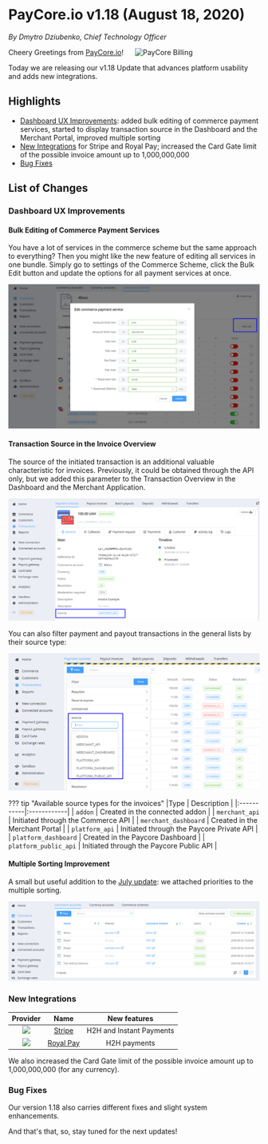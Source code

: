 # **PayCore.io v1.18 (August 18, 2020)**

*By Dmytro Dziubenko, Chief Technology Officer*

<img src="https://paycore.io/wp-content/uploads/2020/06/paycore_illustration_newstyle-1-12-770x400.jpg" alt="PayCore Billing" style="width: 250px; float: right; padding-left: 10px;">

Cheery Greetings from [PayCore.io](https://paycore.io/)!

Today we are releasing our v1.18 Update that advances platform usability and adds new integrations.

## Highlights

* [Dashboard UX Improvements](#dashboard-ux-improvements): added bulk editing of commerce payment services, started to display transaction source in the Dashboard and the Merchant Portal, improved multiple sorting
* [New Integrations](#new-integrations) for Stripe and Royal Pay; increased the Card Gate limit of the possible invoice amount up to 1,000,000,000
* [Bug Fixes](#bug-fixes)

## List of Changes

### Dashboard UX Improvements

#### Bulk Editing of Commerce Payment Services

You have a lot of services in the commerce scheme but the same approach to everything? Then you might like the new feature of editing all services in one bundle. Simply go to settings of the Commerce Scheme, click the Bulk Edit button and update the options for all payment services at once.

![Bulk editing of commerce payment services](images/v1.18/bulk-edit.png)

#### Transaction Source in the Invoice Overview

The source of the initiated transaction is an additional valuable characteristic for invoices. Previously, it could be obtained through the API only, but we added this parameter to the Transaction Overview in the Dashboard and the Merchant Application.

![Source in the Invoice Overview](images/v1.18/overview.png)

You can also filter payment and payout transactions in the general lists by their source type:

![Sources in Filter](images/v1.18/filter.png)

??? tip "Available source types for the invoices"
    |Type         | Description  |
    |:-----------|:------------|
    | `addon` | Created in the connected addon |
    | `merchant_api` | Initiated through the Commerce API |
    | `merchant_dashboard` | Created in the Merchant Portal |
    | `platform_api` | Initiated through the Paycore Private API |
    | `platform_dashboard` | Created in the Paycore Dashboard |
    | `platform_public_api` | Initiated through the Paycore Public API |

#### Multiple Sorting Improvement

A small but useful addition to the [July update](/release-notes/v1.16/#multi-sorting-for-grid-layouts): we attached priorities to the multiple sorting.

![Multiple sort](images/v1.18/multi-sorting.png)

### New Integrations

| Provider | Name  | New features |
|:-:|:-:|:-:|
|     <img src="https://static.openfintech.io/payment_providers/stripe/logo.svg?w=55" width="55px">      | [Stripe](/connectors/stripe/)                | H2H and Instant Payments                           |
|  <img src="https://static.openfintech.io/payment_providers/royalpay/logo.svg?w=85" width="85px">      | [Royal Pay](/connectors/royalpay/)    | H2H payments  |

We also increased the Card Gate limit of the possible invoice amount up to 1,000,000,000 (for any currency).

### Bug Fixes

Our version 1.18 also carries different fixes and slight system enhancements.

And that's that, so, stay tuned for the next updates!
